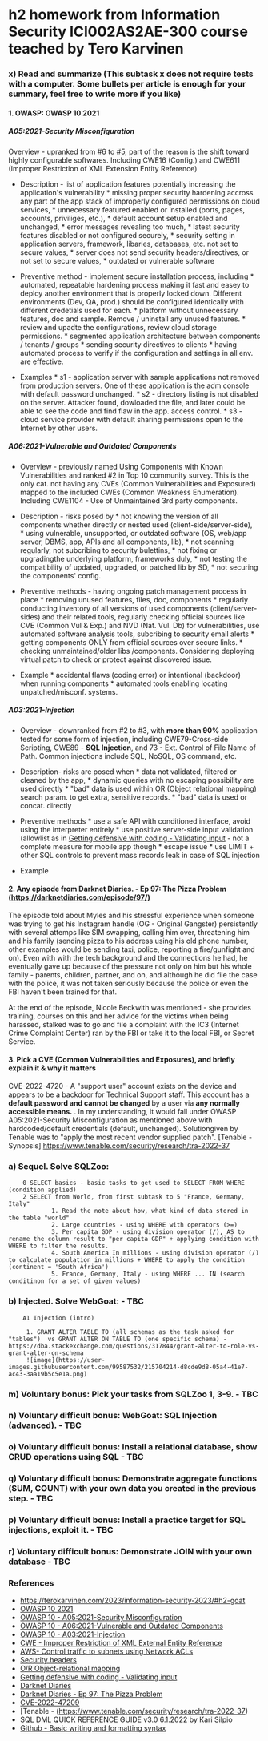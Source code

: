 # h2 homework from Information Security ICI002AS2AE-300 course teached by Tero Karvinen
### x) Read and summarize (This subtask x does not require tests with a computer. Some bullets per article is enough for your summary, feel free to write more if you like)

#### 1. OWASP: OWASP 10 2021

##### A05:2021-Security Misconfiguration

Overview - upranked from #6 to #5, part of the reason is the shift toward highly configurable softwares. Including CWE16 (Config.) and CWE611 (Improper Restriction of XML Extension Entity Reference)
        
* Description - list of application features potentially increasing the application's vulnerability 
        *       missing proper security hardening accross any part of the app stack of improperly configured permissions on cloud services,
        *       unnecessary featured enabled or installed (ports, pages, accounts, priviliges, etc.),
        *       default account setup enabled and unchanged, 
        *       error messages revealing too much,
        *       latest security features disabled or not configured securely,
        *       security setting in application servers, framework, libaries, databases, etc. not set to secure values,
        *       server does not send security headers/directives, or not set to secure values, 
        *       outdated or vulnerable software 
                
* Preventive method - implement secure installation process, including
        *       automated, repeatable hardening process making it fast and easey to deploy another environment that is properly locked down. Different environments (Dev, QA, prod.) should be configured identically with different credetials used for each. 
        *       platform without unnecessary features, doc and sample. Remove / uninstall any unused features. 
        *       review and upadte the configurations, review cloud storage permissions. 
        *       segmented application architecture between components / tenants / groups 
        *       sending security directives to clients 
        *       having automated process to verify if the configuration and settings in all env. are effective. 

* Examples
        *     s1 - application server with sample applications not removed from production servers. One of these application is the adm console with default password unchanged.
        *     s2 - directory listing is not disabled on the server. Attacker found, dowloaded the file, and later could be able to see the code and find flaw in the app. access control. 
        *     s3 - cloud service provider with default sharing permissions open to the Internet by other users. 
                       
##### A06:2021-Vulnerable and Outdated Components
        
* Overview - previously named Using Components with Known Vulnerabilities and ranked #2 in Top 10 community survey. This is the only cat. not having any CVEs (Common Vulnerabilities and Exposured) mapped to the included CWEs (Common Weakness Enumeration). Including  CWE1104 - Use of Unmaintained 3rd party components. 

* Description - risks posed by
        *       not knowing the version of all components whether directly or nested used (client-side/server-side),  
        *       using vulnerable, unsupported, or outdated software (OS, web/app server, DBMS, app, APIs and all components, lib), 
        *       not scanning regularly, not subcribing to security bulettins, 
        *       not fixing or upgradingthe underlying platform, frameworks duly,
        *       not testing the compatibility of updated, upgraded, or patched lib by SD, 
        *       not securing the components' config. 
                            
* Preventive methods - having ongoing patch management process in place
        *       removing unused features, files, doc, components
        *       regularly conducting inventory of all versions of used components (client/server- sides) and their related tools, regularly checking official sources like CVE (Common Vul & Exp.) and NVD (Nat. Vul. Db) for vulnerabilities, use automated software analysis tools, subcribing to security email alerts 
        *       getting components ONLY from official sources over secure links. 
        *       checking unmaintained/older libs /components. Considering deploying virtual patch to check or protect against discovered issue. 
                                
* Example
        *       accidental flaws (coding error) or intentional (backdoor) when running components
        *       automated tools enabling locating unpatched/misconf. systems. 
                                
##### A03:2021-Injection             
        
* Overview - downranked from #2 to #3, with **more than 90%** application tested for some form of injection, including CWE79-Cross-side Scripting, CWE89 - **SQL Injection**, and 73 - Ext. Control of File Name of Path. Common injections include SQL, NoSQL, OS command, etc. 

* Description- risks are posed when 
        *       data not validated, filtered or cleaned by the app,
        *       dynamic queries with no escaping possibility are used directly
        *       "bad" data is used within OR (Object relational mapping) search param. to get extra, sensitive records. 
        *       "bad" data is used or concat. directly     
                            
* Preventive methods
        *       use a safe API with conditioned interface, avoid using the interpreter entirely
        *       use positive server-side input validation (allowlist as in [Getting defensive with coding - Validating input](https://blog.securityinnovation.com/blog/2013/11/getting-defensive-with-coding-validating-input.html) - not a  complete measure for mobile app though
        *       escape issue 
        *       use LIMIT + other SQL controls to prevent mass records leak in case of SQL injection
        
* Example 
              
#### 2. Any episode from Darknet Diaries. - Ep 97: The Pizza Problem (https://darknetdiaries.com/episode/97/)

The episode told about Myles and his stressful experience when someone was trying to get his Instagram handle (OG - Original Gangster) persistently with several attemps like SIM swapping, calling him over, threatening him and his family (sending pizza to his address using his old phone number, other examples would be sending taxi, police, reporting a fire/gunfight and on). Even with with the tech background and the connections he had, he eventually gave up because of the pressure not only on him but his whole family - parents, children, partner, and on, and although he did file the case with the police, it was not taken seriously because the police or even the FBI haven't been trained for that. 

At the end of the episode, Nicole Beckwith was mentioned - she provides training, courses on this and her advice for the victims when being harassed, stalked was to go and file a complaint with the IC3 (Internet Crime Complaint Center) ran by the FBI or take it to the local FBI, or Secret Service.
                
#### 3. Pick a CVE (Common Vulnerabilities and Exposures), and briefly explain it & why it matters
CVE-2022-4720   - A "support user" account exists on the device and appears to be a backdoor for Technical Support staff. This account has a **default password and cannot be changed** by a user via **any normally accessible means.** .  In my understanding, it would fall under OWASP A05:2021-Security Misconfiguration as mentioned above with hardcoded/default credentials (default, unchanged). Solutiongiven by Tenable was to "apply the most recent vendor supplied patch". [Tenable - Synopsis] https://www.tenable.com/security/research/tra-2022-37

### a) Sequel. Solve SQLZoo:
        0 SELECT basics - basic tasks to get used to SELECT FROM WHERE (condition applied) 
        2 SELECT from World, from first subtask to 5 "France, Germany, Italy"
                1. Read the note about how, what kind of data stored in the table "world"
                2. Large countries - using WHERE with operators (>=) 
                3. Per capita GDP - using division operator (/), AS to rename the column result to "per capita GDP" + applying condition with WHERE to filter the results.
                4. South America In millions - using division operator (/) to calculate population in millions + WHERE to apply the condition (continent = 'South Africa') 
                5. France, Germany, Italy - using WHERE ... IN (search conditinon for a set of given values) 

### b) Injected. Solve WebGoat: - TBC 
        A1 Injection (intro)
        
         1. GRANT ALTER TABLE TO (all schemas as the task asked for "tables")  vs GRANT ALTER ON TABLE TO (one specific schema) - https://dba.stackexchange.com/questions/317844/grant-alter-to-role-vs-grant-alter-on-schema
         ![image](https://user-images.githubusercontent.com/99587532/215704214-d8cde9d8-05a4-41e7-ac43-3aa19b5c5e1a.png)


### m) Voluntary bonus: Pick your tasks from SQLZoo 1, 3-9. - TBC 
### n) Voluntary difficult bonus: WebGoat: SQL Injection (advanced). - TBC 
### o) Voluntary difficult bonus: Install a relational database, show CRUD operations using SQL - TBC 
### q) Voluntary difficult bonus: Demonstrate aggregate functions (SUM, COUNT) with your own data you created in the previous step. - TBC 
### p) Voluntary difficult bonus: Install a practice target for SQL injections, exploit it. - TBC 
### r) Voluntary difficult bonus: Demonstrate JOIN with your own database - TBC 


### References
* https://terokarvinen.com/2023/information-security-2023/#h2-goat
* [OWASP 10 2021](https://owasp.org/Top10/)
* [OWASP 10 - A05:2021-Security Misconfiguration](https://owasp.org/Top10/A05_2021-Security_Misconfiguration/)
* [OWASP 10 - A06:2021-Vulnerable and Outdated Components](https://owasp.org/Top10/A06_2021-Vulnerable_and_Outdated_Components/)
* [OWASP 10 - A03:2021-Injection](https://owasp.org/Top10/A03_2021-Injection/)
* [CWE - Improper Restriction of XML External Entity Reference](https://cwe.mitre.org/data/definitions/611.html)
* [AWS- Control traffic to subnets using Network ACLs](https://docs.aws.amazon.com/vpc/latest/userguide/vpc-network-acls.html)
* [Security headers](https://securityheaders.com/)
* [O/R Object-relational mapping](https://en.wikipedia.org/wiki/Object%E2%80%93relational_mapping) 
* [Getting defensive with coding - Validating input](https://blog.securityinnovation.com/blog/2013/11/getting-defensive-with-coding-validating-input.html) 
* [Darknet Diaries](https://darknetdiaries.com/)
* [Darknet Diaries - Ep 97: The Pizza Problem](https://darknetdiaries.com/episode/97/)
* [CVE-2022-47209](https://cve.mitre.org/cgi-bin/cvename.cgi?name=CVE-2022-47209) 
* [Tenable - (https://www.tenable.com/security/research/tra-2022-37)
* SQL DML QUICK REFERENCE GUIDE v3.0 6.1.2022 by Kari Silpio 
* [Github - Basic writing and formatting syntax](https://docs.github.com/en/get-started/writing-on-github/getting-started-with-writing-and-formatting-on-github/basic-writing-and-formatting-syntax)
